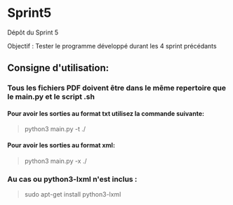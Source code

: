 # Sprint5
Dépôt du Sprint 5

Objectif : Tester le programme développé durant les 4 sprint précédants

## Consigne d'utilisation:

### Tous les fichiers PDF doivent être dans le même repertoire que le main.py et le script .sh 
#### Pour avoir les sorties au format txt utilisez la commande suivante:
> python3 main.py -t ./
#### Pour avoir les sorties au format xml:
> python3 main.py -x ./

### Au cas ou python3-lxml n'est inclus : 
> sudo apt-get install python3-lxml
